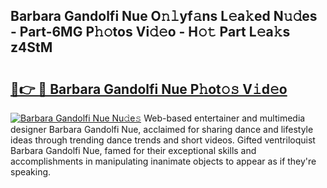## Barbara Gandolfi Nue O𝚗𝚕yf𝚊ns L𝚎a𝚔ed N𝚞𝚍es - Part-6MG P𝚑𝚘tos Vi𝚍𝚎o - H𝚘𝚝 Part L𝚎a𝚔s z4StM

# <h2><a href="http://kf0r96.oniu.top/?m=Barbara+Gandolfi+Nue">🔗👉 🔴 Barbara Gandolfi Nue P𝚑ot𝚘𝚜 V𝚒d𝚎o</a></h2>

[![Barbara Gandolfi Nue Nu𝚍e𝚜](https://i.imgur.com/0qMVB7G.gif)](http://kf0r96.oniu.top/?m=Barbara+Gandolfi+Nue)
Web-based entertainer and multimedia designer Barbara Gandolfi Nue, acclaimed for sharing dance and lifestyle ideas through trending dance trends and short videos. Gifted ventriloquist Barbara Gandolfi Nue, famed for their exceptional skills and accomplishments in manipulating inanimate objects to appear as if they're speaking.  
